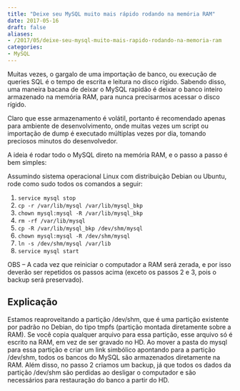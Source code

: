 ```yaml
---
title: "Deixe seu MySQL muito mais rápido rodando na memória RAM"
date: 2017-05-16
draft: false
aliases:
- /2017/05/deixe-seu-mysql-muito-mais-rapido-rodando-na-memoria-ram
categories:
- MySQL
---
```

Muitas vezes, o gargalo de uma importação de banco, ou execução de queries SQL é o tempo de escrita e leitura no disco rígido. Sabendo disso, uma maneira bacana de deixar o MySQL rapidão é deixar o banco inteiro armazenado na memória RAM, para nunca precisarmos acessar o disco rígido.

Claro que esse armazenamento é volátil, portanto é recomendado apenas para ambiente de desenvolvimento, onde muitas vezes um script ou importação de dump é executado múltiplas vezes por dia, tomando preciosos minutos do desenvolvedor.

A ideia é rodar todo o MySQL direto na memória RAM, e o passo a passo é bem simples:

Assumindo sistema operacional Linux com distribuição Debian ou Ubuntu, rode como sudo todos os comandos a seguir:

1. `service mysql stop`
2. `cp -r /var/lib/mysql /var/lib/mysql_bkp`
3. `chown mysql:mysql -R /var/lib/mysql_bkp`
4. `rm -rf /var/lib/mysql`
5. `cp -R /var/lib/mysql_bkp /dev/shm/mysql`
6. `chown mysql:mysql -R /dev/shm/mysql`
7. `ln -s /dev/shm/mysql /var/lib`
8. `service mysql start`

OBS – A cada vez que reiniciar o computador a RAM será zerada, e por isso deverão ser repetidos os passos acima (exceto os passos 2 e 3, pois o backup será preservado).

## Explicação

Estamos reaproveitando a partição /dev/shm, que é uma partição existente por padrão no Debian, do tipo tmpfs (partição montada diretamente sobre a RAM). Se você copia qualquer arquivo para essa partição, esse arquivo só é escrito na RAM, em vez de ser gravado no HD. Ao mover a pasta do mysql para essa partição e criar um link simbólico apontando para a partição /dev/shm, todos os bancos do MySQL são armazenados diretamente na RAM. Além disso, no passo 2 criamos um backup, já que todos os dados da partição /dev/shm são perdidas ao desligar o computador e são necessários para restauração do banco a partir do HD.
